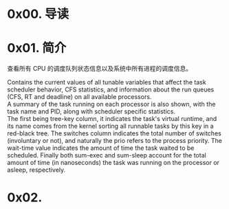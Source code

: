 # 0x00. 导读

# 0x01. 简介

查看所有 CPU 的调度队列状态信息以及系统中所有进程的调度信息。

Contains the current values of all tunable variables that affect the task scheduler behavior, CFS statistics, and information about the run queues (CFS, RT and deadline) on all available processors.   
A summary of the task running on each processor is also shown, with the task name and PID, along with scheduler specific statistics.   
The first being tree-key column, it indicates the task's virtual runtime, and its name comes from the kernel sorting all runnable tasks by this key in a red-black tree. The switches column indicates the total number of switches (involuntary or not), and naturally the prio refers to the process priority. The wait-time value indicates the amount of time the task waited to be scheduled. Finally both sum-exec and sum-sleep account for the total amount of time (in nanoseconds) the task was running on the processor or asleep, respectively.

# 0x02. 